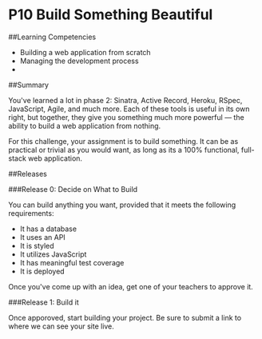 # P10 Build Something Beautiful

##Learning Competencies

  * Building a web application from scratch
  * Managing the development process
  *

##Summary

  You've learned a lot in phase 2: Sinatra, Active Record, Heroku, RSpec, JavaScript, Agile, and much more. Each of these tools is useful in its own right, but together, they give you something much more powerful — the ability to build a web application from nothing.

  For this challenge, your assignment is to build something. It can be as practical or trivial as you would want, as long as its a 100% functional, full-stack web application.

##Releases


###Release 0: Decide on What to Build

You can build anything you want, provided that it meets the following requirements:

- It has a database
- It uses an API
- It is styled
- It utilizes JavaScript
- It has meaningful test coverage
- It is deployed

Once you've come up with an idea, get one of your teachers to approve it.

###Release 1: Build it

Once apporoved, start building your project. Be sure to submit a link to where we
can see your site live.


